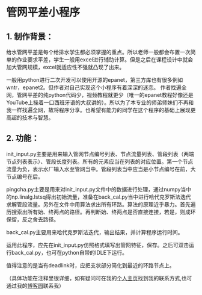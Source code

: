 # 管网平差小程序
## 1. 制作背景：
给水管网平差是每个给排水学生都必须掌握的重点。所以老师一般都会布置一次简单的作业要求平差，学生一般用excel进行辅助计算。但是之后在课程设计中就会加大管网规模，excel就适应性不强就凸现了出来。

一般用python进行二次开发可以使用开源的epanet，第三方库也有很多例如wntr，epanet2。但作者对自己实现这个小程序有着深深的迷恋。
作者找遍全网，管网平差的纯python代码少，视频教程就更少（唯一的epanet教程好像还是YouTube上操着一口西班牙语的大叔讲的）。所以为了本专业的师弟师妹们不再和我一样找遍全网，故将程序分享。也希望有能力的同学在这个程序的基础上展现更高超的技术与智慧。

## 2. 功能：
init_input.py主要是用来输入管网节点编号列表、节点流量列表、管段列表（两端节点列表表示）、管段长度列表。所有的元素应当在列表的对应位置。第一个节点流量为负，表示水厂输入水至管网当中。管段列表当中应当是小节点编号在前，大节点编号在后。

pingcha.py主要是用来对init_input.py文件中的数据进行处理，通过numpy当中的np.linalg.lstsq得出初始流量，准备在back_cal.py当中进行哈代克罗斯法迭代求解管段流量。另外在文件中用算法求出所有环路。算法的原理近乎暴力。首先遍历搜索出所有始、终两点的路径。再判断始、终两点是否直接连接，若是，则成环保留，反之舍去路径。

back_cal.py主要用来哈代克罗斯法迭代，输出结果，并计算程序运行时间。

运用此程序，应先在init_input.py仿照格式填写出管网特征，保存。之后可双击运行back_cal.py，也可在python自带的IDLE下运行。

值得注意的是当有deadlink时，应把支状部分简化到最近的环路节点上。

（具体功能在注释里很详细，如有疑问可在我的[个人主页](https://marx-htf.github.io/)找到我的联系方式,也可通过我的[博客园](https://www.cnblogs.com/w-netboy/p/12074683.html)联系我）
